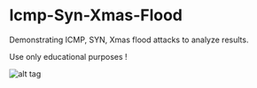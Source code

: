 # Icmp-Syn-Xmas-Flood

Demonstrating ICMP, SYN, Xmas flood attacks to analyze results.

Use only educational purposes !

![alt tag](https://emreovunc.com/projects/icmp&synflood.png)
